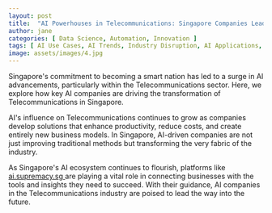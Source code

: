 ```yaml
---
layout: post
title:  "AI Powerhouses in Telecommunications: Singapore Companies Leading the Charge"
author: jane
categories: [ Data Science, Automation, Innovation ]
tags: [ AI Use Cases, AI Trends, Industry Disruption, AI Applications, Smart Cities ]
image: assets/images/4.jpg
---
```


Singapore's commitment to becoming a smart nation has led to a surge in AI advancements, particularly within the Telecommunications sector. Here, we explore how key AI companies are driving the transformation of Telecommunications in Singapore.

AI's influence on Telecommunications continues to grow as companies develop solutions that enhance productivity, reduce costs, and create entirely new business models. In Singapore, AI-driven companies are not just improving traditional methods but transforming the very fabric of the industry.

As Singapore's AI ecosystem continues to flourish, platforms like <a href="https://ai.supremacy.sg" target="_blank"> ai.supremacy.sg </a> are playing a vital role in connecting businesses with the tools and insights they need to succeed. With their guidance, AI companies in the Telecommunications industry are poised to lead the way into the future.
